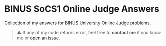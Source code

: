 # BINUS SoCS1 Online Judge Answers

Collection of my answers for BINUS University Online Judge problems.

> ⚠️ If any of my code returns error, feel free to **contact me** if you know me or [open an issue](https://github.com/Kuro-Rui/BINUS-SoCS1-Answers/issues/new/choose).
